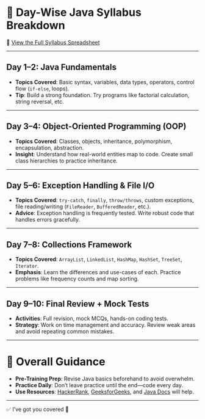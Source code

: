 # 📘 Day-Wise Java Syllabus Breakdown

🔗 [View the Full Syllabus Spreadsheet](https://docs.google.com/spreadsheets/d/e/2PACX-1vS1veAdZrF_i4maUeiT64GLZLbBGw76X-o2K-sEXlqFnrYGe0xBVKa1Hmj3jwhgwEyUShWvvck2wmms/pubhtml?widget=true&headers=false)

---

## **Day 1–2: Java Fundamentals**
- **Topics Covered**: Basic syntax, variables, data types, operators, control flow (`if-else`, loops).
- **Tip**: Build a strong foundation. Try programs like factorial calculation, string reversal, etc.

---

## **Day 3–4: Object-Oriented Programming (OOP)**
- **Topics Covered**: Classes, objects, inheritance, polymorphism, encapsulation, abstraction.
- **Insight**: Understand how real-world entities map to code. Create small class hierarchies to practice inheritance.

---

## **Day 5–6: Exception Handling & File I/O**
- **Topics Covered**: `try-catch`, `finally`, `throw/throws`, custom exceptions, file reading/writing (`FileReader`, `BufferedReader`, etc.).
- **Advice**: Exception handling is frequently tested. Write robust code that handles errors gracefully.

---

## **Day 7–8: Collections Framework**
- **Topics Covered**: `ArrayList`, `LinkedList`, `HashMap`, `HashSet`, `TreeSet`, `Iterator`.
- **Emphasis**: Learn the differences and use-cases of each. Practice problems like frequency counts and map sorting.

---

## **Day 9–10: Final Review + Mock Tests**
- **Activities**: Full revision, mock MCQs, hands-on coding tests.
- **Strategy**: Work on time management and accuracy. Review weak areas and avoid repeating common mistakes.

---

# 📝 Overall Guidance
- **Pre-Training Prep**: Revise Java basics beforehand to avoid overwhelm.  
- **Practice Daily**: Don’t leave practice until the end—code every day.  
- **Use Resources**: [HackerRank](https://www.hackerrank.com/), [GeeksforGeeks](https://www.geeksforgeeks.org/), and [Java Docs](https://docs.oracle.com/javase/8/docs/) will help.  

---

✅ I’ve got you covered 🙂
